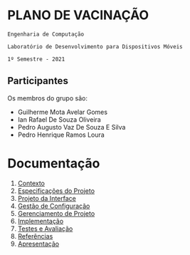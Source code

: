 # PLANO DE VACINAÇÃO

`Engenharia de Computação`

`Laboratório de Desenvolvimento para Dispositivos Móveis`

`1º Semestre - 2021`

## Participantes

Os membros do grupo são: 
- Guilherme Mota Avelar Gomes
- Ian Rafael De Souza Oliveira
- Pedro Augusto Vaz De Souza E Silva
- Pedro Henrique Ramos Loura

# Documentação

1. [Contexto](docs/1-Contexto.md)
2. [Especificações do Projeto](docs/2-Especificação.md)
3. [Projeto da Interface](docs/3-Interface.md)
4. [Gestão de Configuração](docs/4-Gestão-Configuração.md)
5. [Gerenciamento de Projeto](docs/5-Gerenciamento-Projeto.md)
6. [Implementação](docs/6-Implementação.md)
7. [Testes e Avaliação](docs/7-Testes.md)
8. [Referências](docs/8-Referências.md)
9. [Apresentação](docs/9-Apresentação.md)
